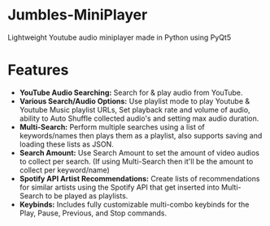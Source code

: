 # Jumbles-MiniPlayer
Lightweight Youtube audio miniplayer made in Python using PyQt5


# Features

- **YouTube Audio Searching:** Search for & play audio from YouTube.
- **Various Search/Audio Options:** Use playlist mode to play Youtube & Youtube Music playlist URLs, Set playback rate and volume of audio, ability to Auto Shuffle collected audio's and setting max audio duration.
- **Multi-Search:** Perform multiple searches using a list of keywords/names then plays them as a playlist, also supports saving and loading these lists as JSON.
- **Search Amount:** Use Search Amount to set the amount of video audios to collect per search. (If using Multi-Search then it'll be the amount to collect per keyword/name)
- **Spotify API Artist Recommendations:** Create lists of recommendations for similar artists using the Spotify API that get inserted into Multi-Search to be played as playlists.
- **Keybinds:** Includes fully customizable multi-combo keybinds for the Play, Pause, Previous, and Stop commands.
